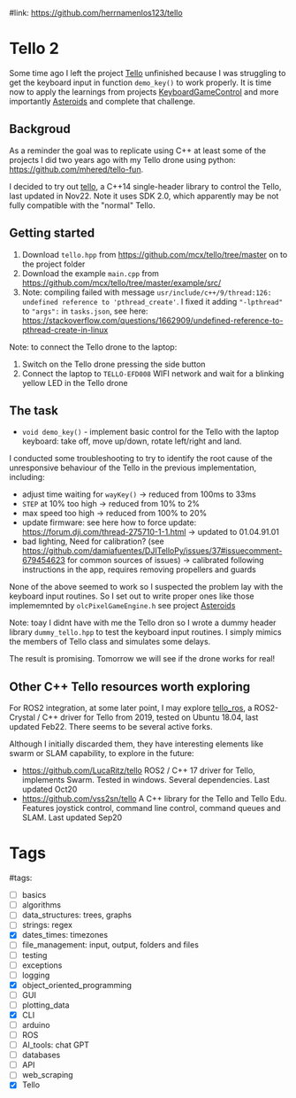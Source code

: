 #link: https://github.com/herrnamenlos123/tello

# Tello 2

Some time ago I left the project [Tello](https://github.com/mhered/cpp_100daysofcode/blob/main/code/Day053_18-05-23/Tello) unfinished because I was struggling to get the keyboard input in function `demo_key()` to work properly. It is time now to apply the learnings from projects  [KeyboardGameControl](https://github.com/mhered/cpp_100daysofcode/blob/main/code/Day086_20-06-23/KeyboardGameControl) and more importantly [Asteroids](https://github.com/mhered/cpp_100daysofcode/blob/main/code/Day090_24-06-23/Asteroids) and complete that challenge.


## Backgroud

As a reminder the goal was to replicate using C++ at least some of the projects I did two years ago with my Tello drone using python: https://github.com/mhered/tello-fun.

I decided to try out [tello](https://github.com/herrnamenlos123/tello), a C++14 single-header library to control the Tello, last updated in Nov22. Note it uses SDK 2.0, which apparently may be not fully compatible with the "normal" Tello. 

## Getting started

1. Download `tello.hpp` from https://github.com/mcx/tello/tree/master on to the project folder
2. Download the example `main.cpp` from https://github.com/mcx/tello/tree/master/example/src/
3. Note: compiling failed with message `usr/include/c++/9/thread:126: undefined reference to 'pthread_create'`. I fixed it adding `"-lpthread"` to `"args":` in `tasks.json`, see here: https://stackoverflow.com/questions/1662909/undefined-reference-to-pthread-create-in-linux

Note: to connect the Tello drone to the laptop:
1. Switch on the Tello drone pressing the side button
2. Connect the laptop to `TELLO-EFD008` WIFI network and wait for a blinking yellow LED in the Tello drone

## The task

* `void demo_key()` - implement basic control for the Tello with the laptop keyboard: take off, move up/down, rotate left/right and land. 

I conducted some troubleshooting to try to identify the root cause of the unresponsive behaviour of the Tello in the previous implementation, including:
* adjust time waiting for `wayKey()` -> reduced from 100ms to 33ms
* `STEP` at 10% too high -> reduced from 10% to 2%
* max speed too high -> reduced from 100% to 20% 
* update firmware: see here how to force update: https://forum.dji.com/thread-275710-1-1.html -> updated to 01.04.91.01
* bad lighting, Need for calibration? (see https://github.com/damiafuentes/DJITelloPy/issues/37#issuecomment-679454623 for common sources of issues) -> calibrated following instructions in the app, requires removing propellers and guards

None of the above seemed to work so I suspected the problem lay with the keyboard input routines. So I set out to write proper ones like those implememnted by `olcPixelGameEngine.h` see project [Asteroids](https://github.com/mhered/cpp_100daysofcode/blob/main/code/Day090_24-06-23/Asteroids)

Note: toay I didnt have with me the Tello dron so I wrote a dummy header library `dummy_tello.hpp` to test the keyboard input routines. I simply mimics the members of Tello class and simulates some delays.

The result is promising. Tomorrow we will see if the drone works for real!

## Other C++ Tello resources worth exploring

For ROS2 integration, at some later point, I may explore [tello_ros](https://github.com/clydemcqueen/tello_ros), a ROS2-Crystal / C++ driver for Tello from 2019, tested on Ubuntu 18.04, last updated Feb22. There seems to be several active forks.

Although I initially discarded them, they have interesting elements like swarm or SLAM capability, to explore in the future:

* https://github.com/LucaRitz/tello ROS2 / C++ 17 driver for Tello, implements Swarm. Tested in windows. Several dependencies. Last updated Oct20
* https://github.com/vss2sn/tello A C++ library for the Tello and Tello Edu. Features joystick control, command line control, command queues and SLAM. Last updated Sep20

# Tags
#tags: 

- [ ] basics
- [ ] algorithms
- [ ] data_structures: trees, graphs
- [ ] strings: regex
- [x] dates_times: timezones
- [ ] file_management: input, output, folders and files
- [ ] testing
- [ ] exceptions
- [ ] logging
- [x] object_oriented_programming
- [ ] GUI
- [ ] plotting_data
- [x] CLI
- [ ] arduino
- [ ] ROS
- [ ] AI_tools: chat GPT
- [ ] databases
- [ ] API
- [ ] web_scraping
- [x] Tello